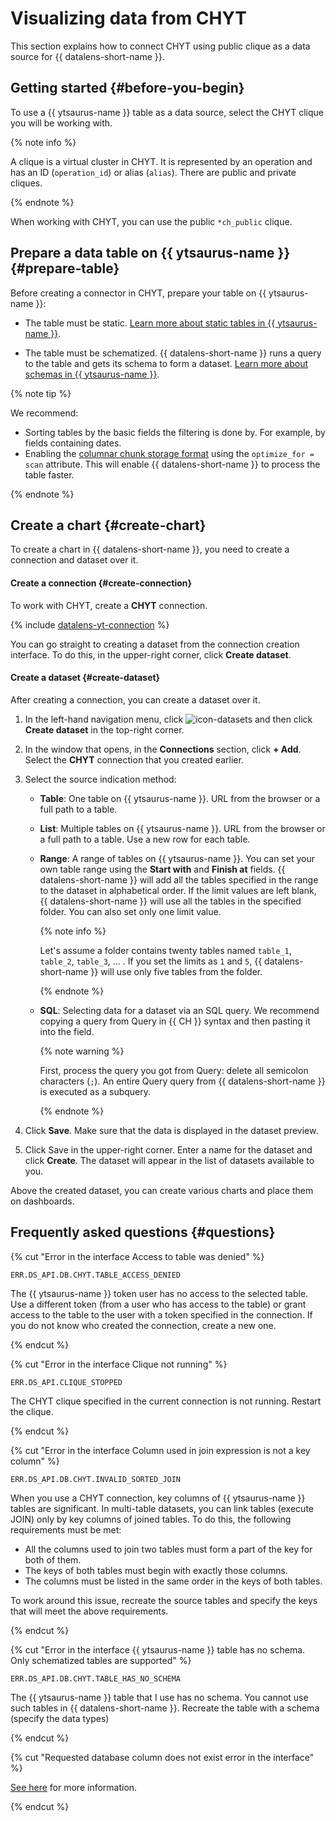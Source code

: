 

# Visualizing data from CHYT



This section explains how to connect CHYT using public clique as a data source for {{ datalens-short-name }}.

## Getting started {#before-you-begin}

To use a {{ ytsaurus-name }} table as a data source, select the CHYT clique you will be working with.

{% note info %}

A clique is a virtual cluster in CHYT. It is represented by an operation and has an ID (`operation_id`) or alias (`alias`). There are public and private cliques.

{% endnote %}


When working with CHYT, you can use the public `*ch_public` clique.

## Prepare a data table on {{ ytsaurus-name }} {#prepare-table}

Before creating a connector in CHYT, prepare your table on {{ ytsaurus-name }}:

- The table must be static. [Learn more about static tables in {{ ytsaurus-name }}](https://ytsaurus.tech/docs/ru/user-guide/storage/static-tables).

- The table must be schematized. {{ datalens-short-name }} runs a query to the table and gets its schema to form a dataset. [Learn more about schemas in {{ ytsaurus-name }}](https://ytsaurus.tech/docs/ru/user-guide/storage/static-schema).

{% note tip %}

We recommend:

* Sorting tables by the basic fields the filtering is done by. For example, by fields containing dates.
* Enabling the [columnar chunk storage format](https://ytsaurus.tech/docs/ru/user-guide/storage/chunks#columns) using the `optimize_for = scan` attribute. This will enable {{ datalens-short-name }} to process the table faster.

{% endnote %}

## Create a chart {#create-chart}


To create a chart in {{ datalens-short-name }}, you need to create a connection and dataset over it.

#### Create a connection {#create-connection}

To work with CHYT, create a **CHYT** connection.

{% include [datalens-yt-connection](../../_includes/datalens/internal/datalens-yt-connection.md) %}

You can go straight to creating a dataset from the connection creation interface. To do this, in the upper-right corner, click **Create dataset**.

#### Create a dataset {#create-dataset}

After creating a connection, you can create a dataset over it.

1. In the left-hand navigation menu, click ![icon-datasets](../../_assets/console-icons/circles-intersection.svg) and then click **Create dataset** in the top-right corner.
1. In the window that opens, in the **Connections** section, click **+ Add**. Select the **CHYT** connection that you created earlier.

1. Select the source indication method:

    - **Table**: One table on {{ ytsaurus-name }}. URL from the browser or a full path to a table.

    - **List**: Multiple tables on {{ ytsaurus-name }}. URL from the browser or a full path to a table. Use a new row for each table.

    - **Range**: A range of tables on {{ ytsaurus-name }}. You can set your own table range using the **Start with** and **Finish at** fields. {{ datalens-short-name }} will add all the tables specified in the range to the dataset in alphabetical order. If the limit values are left blank, {{ datalens-short-name }} will use all the tables in the specified folder. You can also set only one limit value.

      {% note info %}

      Let's assume a folder contains twenty tables named `table_1`, `table_2`, `table_3`, ... . If you set the limits as `1` and `5`, {{ datalens-short-name }} will use only five tables from the folder.

      {% endnote %}

    - **SQL**: Selecting data for a dataset via an SQL query. We recommend copying a query from Query in {{ CH }} syntax and then pasting it into the field. 

      {% note warning %}

      First, process the query you got from Query: delete all semicolon characters (`;`). An entire Query query from {{ datalens-short-name }} is executed as a subquery.

      {% endnote %}

1. Click **Save**. Make sure that the data is displayed in the dataset preview.

1. Click Save in the upper-right corner. Enter a name for the dataset and click **Create**. The dataset will appear in the list of datasets available to you.

Above the created dataset, you can create various charts and place them on dashboards.

## Frequently asked questions {#questions}


{% cut "Error in the interface Access to table was denied" %}

`ERR.DS_API.DB.CHYT.TABLE_ACCESS_DENIED `

The {{ ytsaurus-name }} token user has no access to the selected table. Use a different token (from a user who has access to the table) or grant access to the table to the user with a token specified in the connection.
If you do not know who created the connection, create a new one.

{% endcut %}

{% cut "Error in the interface Clique not running" %}

`ERR.DS_API.CLIQUE_STOPPED`

The CHYT clique specified in the current connection is not running. Restart the clique.

{% endcut %}

{% cut "Error in the interface Column used in join expression is not a key column" %}

`ERR.DS_API.DB.CHYT.INVALID_SORTED_JOIN`

When you use a CHYT connection, key columns of {{ ytsaurus-name }} tables are significant. In multi-table datasets, you can link tables (execute JOIN) only by key columns of joined tables. To do this, the following requirements must be met:
* All the columns used to join two tables must form a part of the key for both of them.
* The keys of both tables must begin with exactly those columns.
* The columns must be listed in the same order in the keys of both tables.

To work around this issue, recreate the source tables and specify the keys that will meet the above requirements.

{% endcut %}


{% cut "Error in the interface {{ ytsaurus-name }} table has no schema. Only schematized tables are supported" %}

`ERR.DS_API.DB.CHYT.TABLE_HAS_NO_SCHEMA`

The {{ ytsaurus-name }} table that I use has no schema. You cannot use such tables in {{ datalens-short-name }}. Recreate the table with a schema (specify the data types)

{% endcut %}


{% cut "Requested database column does not exist error in the interface" %}

[See here](../../datalens/troubleshooting/errors/ERR-DS_API-DB-COLUMN_DOES_NOT_EXIST.md) for more information.

{% endcut %}
